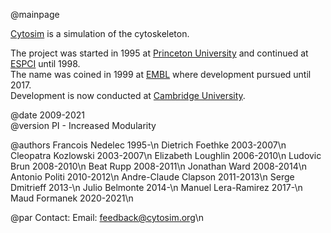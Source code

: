 @mainpage

 [Cytosim](http://www.cytosim.org) is a simulation of the cytoskeleton.
 
 The project was started in 1995 at [Princeton University](https://www.princeton.edu) and continued at [ESPCI](http://www.espci.fr) until 1998.  
 The name was coined in 1999 at [EMBL](http://www.embl.org) where development pursued until 2017.  
 Development is now conducted at [Cambridge University](https://www.cam.ac.uk).  
 

 @date 2009-2021  
 @version PI - Increased Modularity
 
 
 @authors
 Francois Nedelec        1995-\n
 Dietrich Foethke        2003-2007\n
 Cleopatra Kozlowski     2003-2007\n
 Elizabeth Loughlin      2006-2010\n
 Ludovic Brun            2008-2010\n
 Beat Rupp               2008-2011\n
 Jonathan Ward           2008-2014\n
 Antonio Politi          2010-2012\n
 Andre-Claude Clapson    2011-2013\n
 Serge Dmitrieff         2013-\n
 Julio Belmonte          2014-\n
 Manuel Lera-Ramirez     2017-\n
 Maud Formanek           2020-2021\n

 @par Contact:
 Email: feedback@cytosim.org\n


